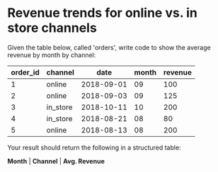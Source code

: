 # Revenue trends for online vs. in store channels

Given the table below, called 'orders', write code to show the average revenue
by month by channel:

| order_id | channel | date | month | revenue |
|----------|---------|------|-------|---------|
| 1 | online | 2018-09-01 | 09 | 100 |
| 2 | online | 2018-09-03 | 09 | 125 |
| 3 | in_store | 2018-10-11 | 10 | 200 |
| 4 | in_store | 2018-08-21 | 08 | 80 |
| 5 | online | 2018-08-13 | 08 | 200 |

Your result should return the following in a structured table:

**Month** | **Channel** | **Avg. Revenue**


